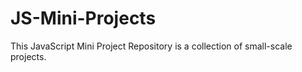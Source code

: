 # JS-Mini-Projects

This JavaScript Mini Project Repository is a collection of small-scale projects.
